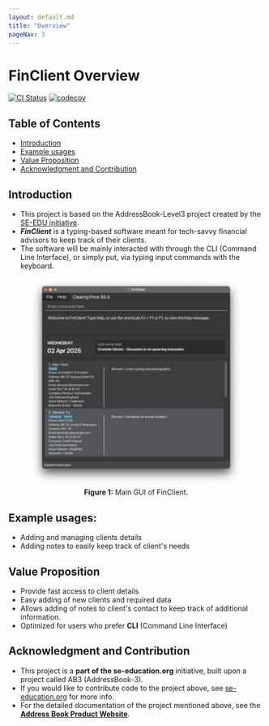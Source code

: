 ```yaml
---
layout: default.md
title: "Overview"
pageNav: 3
---
```

# FinClient Overview

[![CI Status](https://github.com/se-edu/addressbook-level3/workflows/Java%20CI/badge.svg)](https://github.com/se-edu/addressbook-level3/actions)
[![codecov](https://codecov.io/gh/AY2425S2-CS2103T-T11-4/tp/branch/master/graph/badge.svg?token=U0FNGKT3U8)](https://codecov.io/gh/AY2425S2-CS2103T-T11-4/tp)

## Table of Contents
- [Introduction](#introduction)
- [Example usages](#example-usages)
- [Value Proposition](#value-proposition)
- [Acknowledgment and Contribution](#acknowledgment-and-contribution)

## Introduction

* This project is based on the AddressBook-Level3 project created by the [SE-EDU initiative](https://se-education.org).
* **_FinClient_** is a typing-based software meant for tech-savvy financial advisors to keep track of their clients.</br>
* The software will be mainly interacted with through the CLI (Command Line Interface), or simply put, via typing input commands with the keyboard.

<figure>
  <img src="images/main_ui.png" alt="main GUI" width="600px">
  <figcaption align="center"><strong>Figure 1:</strong> Main GUI of FinClient.</figcaption>
</figure>

## Example usages:
  * Adding and managing clients details
  * Adding notes to easily keep track of client's needs
## Value Proposition
  * Provide fast access to client details
  * Easy adding of new clients and required data
  * Allows adding of notes to client's contact to keep track of additional information.
  * Optimized for users who prefer **CLI** (Command Line Interface)

## Acknowledgment and Contribution
* This project is a **part of the se-education.org** initiative, built upon a project called AB3 (AddressBook-3).
* If you would like to contribute code to the project above, see [se-education.org](https://se-education.org/#contributing-to-se-edu) for more info.
* For the detailed documentation of the project mentioned above, see the **[Address Book Product Website](https://se-education.org/addressbook-level3)**.
